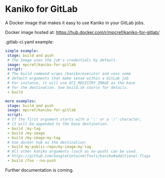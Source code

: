 # Kaniko for GitLab

A Docker image that makes it easy to use Kaniko in your GitLab jobs.

Docker image hosted at: https://hub.docker.com/r/mpcref/kaniko-for-gitlab/

.gitlab-ci.yaml example:

```yaml
simple example:
 stage: build and push
 # The image uses the job's credentials by default.
 image: mpcref/kaniko-for-gitlab
 script:
 # The build command wraps /kaniko/executor and uses some
 # default arguments that make sense within a GitLab job
 # For instance, it will use $CI_REGISTRY_IMAGE as the base
 # for the destination. See build.sh source for details.
 - build

more examples:
 stage: build and push
 image: mpcref/kaniko-for-gitlab
 script:
 # If the first argument starts with a ':' or a '/' character,
 # it will be appended to the base destination.
 - build :my-tag
 - build /my-image
 - build /my-image:my-tag
 # Use docker hub as the destination:
 - build my-public-repo/my-image:my-tag
 # All other kaniko arguments (such as no-push) can be used.
 # https://github.com/GoogleContainerTools/kaniko#additional-flags
 - build /foo --no-push
```

Further documentation is coming.

